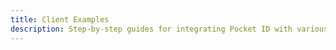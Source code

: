 ```yaml
---
title: Client Examples
description: Step-by-step guides for integrating Pocket ID with various applications and services using OIDC authentication
---
```


<script lang="ts">
import ClientExamplesGrid from '$lib/components/client-examples-grid.svelte';
</script>

<ClientExamplesGrid />
